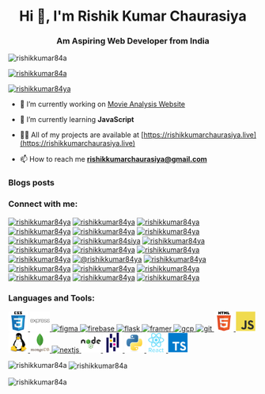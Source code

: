 <h1 align="center">Hi 👋, I'm Rishik Kumar Chaurasiya</h1>
<h3 align="center">Am Aspiring Web Developer from India</h3>

<p align="left"> <img src="https://komarev.com/ghpvc/?username=rishikkumar84a&label=Profile%20views&color=0e75b6&style=flat" alt="rishikkumar84a" /> </p>

<p align="left"> <a href="https://github.com/ryo-ma/github-profile-trophy"><img src="https://github-profile-trophy.vercel.app/?username=rishikkumar84a" alt="rishikkumar84a" /></a> </p>

<p align="left"> <a href="https://twitter.com/rishikkumar84ya" target="blank"><img src="https://img.shields.io/twitter/follow/rishikkumar84ya?logo=twitter&style=for-the-badge" alt="rishikkumar84ya" /></a> </p>

- 🔭 I’m currently working on [Movie Analysis Website](https://github.com/rishikkumar84a/Movie-Analysis-Website)

- 🌱 I’m currently learning **JavaScript**

- 👨‍💻 All of my projects are available at [https://rishikkumarchaurasiya.live](https://rishikkumarchaurasiya.live)

- 📫 How to reach me **rishikkumarchaurasiya@gmail.com**

### Blogs posts
<!-- BLOG-POST-LIST:START -->
<!-- BLOG-POST-LIST:END -->

<h3 align="left">Connect with me:</h3>
<p align="left">
<a href="https://codepen.io/rishikkumar84ya" target="blank"><img align="center" src="https://raw.githubusercontent.com/rahuldkjain/github-profile-readme-generator/master/src/images/icons/Social/codepen.svg" alt="rishikkumar84ya" height="30" width="40" /></a>
<a href="https://dev.to/rishikkumar84ya" target="blank"><img align="center" src="https://raw.githubusercontent.com/rahuldkjain/github-profile-readme-generator/master/src/images/icons/Social/devto.svg" alt="rishikkumar84ya" height="30" width="40" /></a>
<a href="https://twitter.com/rishikkumar84ya" target="blank"><img align="center" src="https://raw.githubusercontent.com/rahuldkjain/github-profile-readme-generator/master/src/images/icons/Social/twitter.svg" alt="rishikkumar84ya" height="30" width="40" /></a>
<a href="https://linkedin.com/in/rishikkumar84ya" target="blank"><img align="center" src="https://raw.githubusercontent.com/rahuldkjain/github-profile-readme-generator/master/src/images/icons/Social/linked-in-alt.svg" alt="rishikkumar84ya" height="30" width="40" /></a>
<a href="https://stackoverflow.com/users/rishikkumar84ya" target="blank"><img align="center" src="https://raw.githubusercontent.com/rahuldkjain/github-profile-readme-generator/master/src/images/icons/Social/stack-overflow.svg" alt="rishikkumar84ya" height="30" width="40" /></a>
<a href="https://codesandbox.com/rishikkumar84ya" target="blank"><img align="center" src="https://raw.githubusercontent.com/rahuldkjain/github-profile-readme-generator/master/src/images/icons/Social/codesandbox.svg" alt="rishikkumar84ya" height="30" width="40" /></a>
<a href="https://kaggle.com/rishikkumar84ya" target="blank"><img align="center" src="https://raw.githubusercontent.com/rahuldkjain/github-profile-readme-generator/master/src/images/icons/Social/kaggle.svg" alt="rishikkumar84ya" height="30" width="40" /></a>
<a href="https://fb.com/rishikkumar84siya" target="blank"><img align="center" src="https://raw.githubusercontent.com/rahuldkjain/github-profile-readme-generator/master/src/images/icons/Social/facebook.svg" alt="rishikkumar84siya" height="30" width="40" /></a>
<a href="https://instagram.com/rishikkumar84ya" target="blank"><img align="center" src="https://raw.githubusercontent.com/rahuldkjain/github-profile-readme-generator/master/src/images/icons/Social/instagram.svg" alt="rishikkumar84ya" height="30" width="40" /></a>
<a href="https://dribbble.com/rishikkumar84ya" target="blank"><img align="center" src="https://raw.githubusercontent.com/rahuldkjain/github-profile-readme-generator/master/src/images/icons/Social/dribbble.svg" alt="rishikkumar84ya" height="30" width="40" /></a>
<a href="https://www.behance.net/rishikkumar84ya" target="blank"><img align="center" src="https://raw.githubusercontent.com/rahuldkjain/github-profile-readme-generator/master/src/images/icons/Social/behance.svg" alt="rishikkumar84ya" height="30" width="40" /></a>
<a href="https://hashnode.com/rishikkumar84ya" target="blank"><img align="center" src="https://raw.githubusercontent.com/rahuldkjain/github-profile-readme-generator/master/src/images/icons/Social/hashnode.svg" alt="rishikkumar84ya" height="30" width="40" /></a>
<a href="https://medium.com/rishikkumar84ya" target="blank"><img align="center" src="https://raw.githubusercontent.com/rahuldkjain/github-profile-readme-generator/master/src/images/icons/Social/medium.svg" alt="rishikkumar84ya" height="30" width="40" /></a>
<a href="https://www.youtube.com/c/@rishikkumar84ya" target="blank"><img align="center" src="https://raw.githubusercontent.com/rahuldkjain/github-profile-readme-generator/master/src/images/icons/Social/youtube.svg" alt="@rishikkumar84ya" height="30" width="40" /></a>
<a href="https://www.codechef.com/users/rishikkumar84ya" target="blank"><img align="center" src="https://cdn.jsdelivr.net/npm/simple-icons@3.1.0/icons/codechef.svg" alt="rishikkumar84ya" height="30" width="40" /></a>
<a href="https://www.hackerrank.com/rishikkumar84ya" target="blank"><img align="center" src="https://raw.githubusercontent.com/rahuldkjain/github-profile-readme-generator/master/src/images/icons/Social/hackerrank.svg" alt="rishikkumar84ya" height="30" width="40" /></a>
<a href="https://codeforces.com/profile/rishikkumar84ya" target="blank"><img align="center" src="https://raw.githubusercontent.com/rahuldkjain/github-profile-readme-generator/master/src/images/icons/Social/codeforces.svg" alt="rishikkumar84ya" height="30" width="40" /></a>
<a href="https://www.leetcode.com/rishikkumar84ya" target="blank"><img align="center" src="https://raw.githubusercontent.com/rahuldkjain/github-profile-readme-generator/master/src/images/icons/Social/leet-code.svg" alt="rishikkumar84ya" height="30" width="40" /></a>
<a href="https://www.hackerearth.com/rishikkumar84ya" target="blank"><img align="center" src="https://raw.githubusercontent.com/rahuldkjain/github-profile-readme-generator/master/src/images/icons/Social/hackerearth.svg" alt="rishikkumar84ya" height="30" width="40" /></a>
<a href="https://auth.geeksforgeeks.org/user/rishikkumar84ya" target="blank"><img align="center" src="https://raw.githubusercontent.com/rahuldkjain/github-profile-readme-generator/master/src/images/icons/Social/geeks-for-geeks.svg" alt="rishikkumar84ya" height="30" width="40" /></a>
<a href="https://www.topcoder.com/members/rishikkumar84ya" target="blank"><img align="center" src="https://raw.githubusercontent.com/rahuldkjain/github-profile-readme-generator/master/src/images/icons/Social/topcoder.svg" alt="rishikkumar84ya" height="30" width="40" /></a>
</p>

<h3 align="left">Languages and Tools:</h3>
<p align="left"> <a href="https://www.w3schools.com/css/" target="_blank" rel="noreferrer"> <img src="https://raw.githubusercontent.com/devicons/devicon/master/icons/css3/css3-original-wordmark.svg" alt="css3" width="40" height="40"/> </a> <a href="https://expressjs.com" target="_blank" rel="noreferrer"> <img src="https://raw.githubusercontent.com/devicons/devicon/master/icons/express/express-original-wordmark.svg" alt="express" width="40" height="40"/> </a> <a href="https://www.figma.com/" target="_blank" rel="noreferrer"> <img src="https://www.vectorlogo.zone/logos/figma/figma-icon.svg" alt="figma" width="40" height="40"/> </a> <a href="https://firebase.google.com/" target="_blank" rel="noreferrer"> <img src="https://www.vectorlogo.zone/logos/firebase/firebase-icon.svg" alt="firebase" width="40" height="40"/> </a> <a href="https://flask.palletsprojects.com/" target="_blank" rel="noreferrer"> <img src="https://www.vectorlogo.zone/logos/pocoo_flask/pocoo_flask-icon.svg" alt="flask" width="40" height="40"/> </a> <a href="https://www.framer.com/" target="_blank" rel="noreferrer"> <img src="https://www.vectorlogo.zone/logos/framer/framer-icon.svg" alt="framer" width="40" height="40"/> </a> <a href="https://cloud.google.com" target="_blank" rel="noreferrer"> <img src="https://www.vectorlogo.zone/logos/google_cloud/google_cloud-icon.svg" alt="gcp" width="40" height="40"/> </a> <a href="https://git-scm.com/" target="_blank" rel="noreferrer"> <img src="https://www.vectorlogo.zone/logos/git-scm/git-scm-icon.svg" alt="git" width="40" height="40"/> </a> <a href="https://www.w3.org/html/" target="_blank" rel="noreferrer"> <img src="https://raw.githubusercontent.com/devicons/devicon/master/icons/html5/html5-original-wordmark.svg" alt="html5" width="40" height="40"/> </a> <a href="https://developer.mozilla.org/en-US/docs/Web/JavaScript" target="_blank" rel="noreferrer"> <img src="https://raw.githubusercontent.com/devicons/devicon/master/icons/javascript/javascript-original.svg" alt="javascript" width="40" height="40"/> </a> <a href="https://www.linux.org/" target="_blank" rel="noreferrer"> <img src="https://raw.githubusercontent.com/devicons/devicon/master/icons/linux/linux-original.svg" alt="linux" width="40" height="40"/> </a> <a href="https://www.mongodb.com/" target="_blank" rel="noreferrer"> <img src="https://raw.githubusercontent.com/devicons/devicon/master/icons/mongodb/mongodb-original-wordmark.svg" alt="mongodb" width="40" height="40"/> </a> <a href="https://nextjs.org/" target="_blank" rel="noreferrer"> <img src="https://cdn.worldvectorlogo.com/logos/nextjs-2.svg" alt="nextjs" width="40" height="40"/> </a> <a href="https://nodejs.org" target="_blank" rel="noreferrer"> <img src="https://raw.githubusercontent.com/devicons/devicon/master/icons/nodejs/nodejs-original-wordmark.svg" alt="nodejs" width="40" height="40"/> </a> <a href="https://pandas.pydata.org/" target="_blank" rel="noreferrer"> <img src="https://raw.githubusercontent.com/devicons/devicon/2ae2a900d2f041da66e950e4d48052658d850630/icons/pandas/pandas-original.svg" alt="pandas" width="40" height="40"/> </a> <a href="https://www.python.org" target="_blank" rel="noreferrer"> <img src="https://raw.githubusercontent.com/devicons/devicon/master/icons/python/python-original.svg" alt="python" width="40" height="40"/> </a> <a href="https://reactjs.org/" target="_blank" rel="noreferrer"> <img src="https://raw.githubusercontent.com/devicons/devicon/master/icons/react/react-original-wordmark.svg" alt="react" width="40" height="40"/> </a> <a href="https://www.typescriptlang.org/" target="_blank" rel="noreferrer"> <img src="https://raw.githubusercontent.com/devicons/devicon/master/icons/typescript/typescript-original.svg" alt="typescript" width="40" height="40"/> </a> </p>

<p><img align="left" src="https://github-readme-stats.vercel.app/api/top-langs?username=rishikkumar84a&show_icons=true&locale=en&layout=compact" alt="rishikkumar84a" /></p>

<p>&nbsp;<img align="center" src="https://github-readme-stats.vercel.app/api?username=rishikkumar84a&show_icons=true&locale=en" alt="rishikkumar84a" /></p>

<p><img align="center" src="https://github-readme-streak-stats.herokuapp.com/?user=rishikkumar84a&" alt="rishikkumar84a" /></p>
